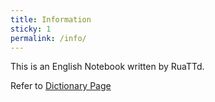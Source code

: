 ```yaml
---
title: Information
sticky: 1
permalink: /info/
---
```


This is an English Notebook written by RuaTTd.

Refer to [Dictionary Page](/dict)